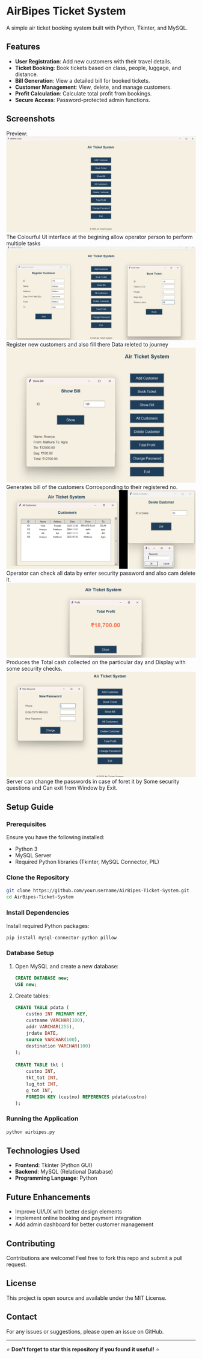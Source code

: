 # AirBipes Ticket System

A simple air ticket booking system built with Python, Tkinter, and MySQL.

## Features

- **User Registration**: Add new customers with their travel details.
- **Ticket Booking**: Book tickets based on class, people, luggage, and distance.
- **Bill Generation**: View a detailed bill for booked tickets.
- **Customer Management**: View, delete, and manage customers.
- **Profit Calculation**: Calculate total profit from bookings.
- **Secure Access**: Password-protected admin functions.

## Screenshots

Preview:
![Alt Text](scans/U1.png)
The Colourful UI interface at the begining allow operator person to perform multiple tasks
![Alt Text](scans/U2.png)
Register new customers and also fill there Data releted to journey
![Alt Text](scans/U3.png)
Generates bill of the customers Corrosponding to their registered no.
![Alt Text](scans/u4.png)
Operator can check all data by enter security password and also cam delete it.
![Alt Text](scans/u5.png)
Produces the Total cash collected on the particular day and Display with some security checks.
![Alt Text](scans/u6.png)
Server can change the passwords in case of foret it by Some security questions and Can exit from Window by Exit.


## Setup Guide

### Prerequisites

Ensure you have the following installed:
- Python 3
- MySQL Server
- Required Python libraries (Tkinter, MySQL Connector, PIL)

### Clone the Repository

```sh
git clone https://github.com/yourusername/AirBipes-Ticket-System.git
cd AirBipes-Ticket-System
```

### Install Dependencies

Install required Python packages:
```sh
pip install mysql-connector-python pillow
```

### Database Setup

1. Open MySQL and create a new database:
   ```sql
   CREATE DATABASE new;
   USE new;
   ```
2. Create tables:
   ```sql
   CREATE TABLE pdata (
       custno INT PRIMARY KEY,
       custname VARCHAR(100),
       addr VARCHAR(255),
       jrdate DATE,
       source VARCHAR(100),
       destination VARCHAR(100)
   );
   
   CREATE TABLE tkt (
       custno INT,
       tkt_tot INT,
       lug_tot INT,
       g_tot INT,
       FOREIGN KEY (custno) REFERENCES pdata(custno)
   );
   ```

### Running the Application

```sh
python airbipes.py
```

## Technologies Used

- **Frontend**: Tkinter (Python GUI)
- **Backend**: MySQL (Relational Database)
- **Programming Language**: Python

## Future Enhancements

- Improve UI/UX with better design elements
- Implement online booking and payment integration
- Add admin dashboard for better customer management

## Contributing

Contributions are welcome! Feel free to fork this repo and submit a pull request.

## License

This project is open source and available under the MIT License.

## Contact

For any issues or suggestions, please open an issue on GitHub.

---

⭐ **Don't forget to star this repository if you found it useful!** ⭐
